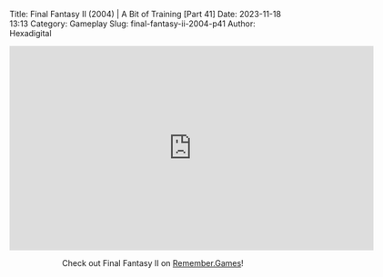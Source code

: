 Title: Final Fantasy II (2004) | A Bit of Training [Part 41]
Date: 2023-11-18 13:13
Category: Gameplay
Slug: final-fantasy-ii-2004-p41
Author: Hexadigital

<center><iframe src="https://www.youtube.com/embed/pwDx4sCHQSE?feature=oembed" allow="accelerometer; autoplay; encrypted-media; gyroscope; picture-in-picture" width="640" height="360" frameborder="0"></iframe>

Check out Final Fantasy II on [Remember.Games](https://remember.games/game/6866/final-fantasy-i-ii-dawn-of-souls/)!</center>